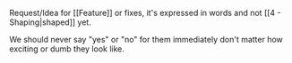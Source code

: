 Request/Idea for [[Feature]] or fixes, it's expressed in words and not [[4 - Shaping|shaped]] yet.

We should never say "yes" or "no" for them immediately don't matter how exciting or dumb they look like.